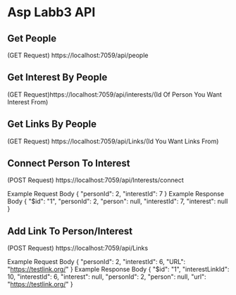 # Asp Labb3 API

## Get People
(GET Request) https://localhost:7059/api/people

## Get Interest By People
(GET Request)https://localhost:7059/api/interests/(Id Of Person You Want Interest From)

## Get Links By People
(GET Request) https://localhost:7059/api/Links/(Id You Want Links From)

## Connect Person To Interest
(POST Request) https://localhost:7059/api/Interests/connect

Example Request Body
{
  "personId": 2,
  "interestId": 7
}
Example Response Body
{
    "$id": "1",
    "personId": 2,
    "person": null,
    "interestId": 7,
    "interest": null
}

## Add Link To Person/Interest
(POST Request) https://localhost:7059/api/Links

Example Request Body
{
    "personId": 2,
    "interestId": 6,
    "URL": "https://testlink.org/"
}
Example Response Body
{
    "$id": "1",
    "interestLinkId": 10,
    "interestId": 6,
    "interest": null,
    "personId": 2,
    "person": null,
    "url": "https://testlink.org/"
}
